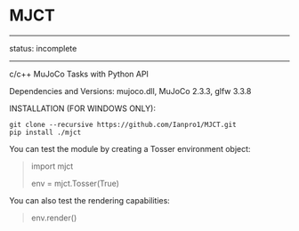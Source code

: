 # MJCT
***
status: incomplete
***
c/c++ MuJoCo Tasks with Python API

Dependencies and Versions: mujoco.dll, MuJoCo 2.3.3, glfw 3.3.8


INSTALLATION (FOR WINDOWS ONLY):

```
git clone --recursive https://github.com/Ianpro1/MJCT.git
pip install ./mjct
```
You can test the module by creating a Tosser environment object:
>import mjct
>
>env = mjct.Tosser(True)
 
You can also test the rendering capabilities:
>env.render()
